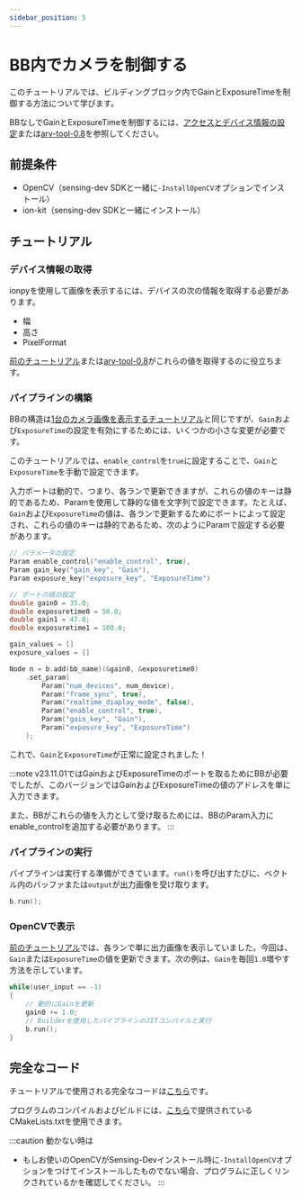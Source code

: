 ```yaml
---
sidebar_position: 5
---
```


# BB内でカメラを制御する

このチュートリアルでは、ビルディングブロック内でGainとExposureTimeを制御する方法について学びます。

BBなしでGainとExposureTimeを制御するには、[アクセスとデバイス情報の設定](./set-device-info)または[arv-tool-0.8](../../external/aravis/arv-tools)を参照してください。

## 前提条件

* OpenCV（sensing-dev SDKと一緒に`-InstallOpenCV`オプションでインストール）
* ion-kit（sensing-dev SDKと一緒にインストール）

## チュートリアル

### デバイス情報の取得

ionpyを使用して画像を表示するには、デバイスの次の情報を取得する必要があります。

* 幅
* 高さ
* PixelFormat

[前のチュートリアル](obtain-device-info.md)または[arv-tool-0.8](../../external/aravis/arv-tools.md)がこれらの値を取得するのに役立ちます。

### パイプラインの構築

BBの構造は[1台のカメラ画像を表示するチュートリアル](display-image)と同じですが、`Gain`および`ExposureTime`の設定を有効にするためには、いくつかの小さな変更が必要です。

このチュートリアルでは、`enable_control`を`true`に設定することで、`Gain`と`ExposureTime`を手動で設定できます。

入力ポートは動的で、つまり、各ランで更新できますが、これらの値のキーは静的であるため、Paramを使用して静的な値を文字列で設定できます。たとえば、`Gain`および`ExposureTime`の値は、各ランで更新するためにポートによって設定され、これらの値のキーは静的であるため、次のようにParamで設定する必要があります。

```c++
// パラメータの設定
Param enable_control("enable_control", true),
Param gain_key("gain_key", "Gain"),
Param exposure_key("exposure_key", "ExposureTime")

// ポートの値の設定
double gain0 = 35.0;
double exposuretime0 = 50.0;
double gain1 = 47.0;
double exposuretime1 = 100.0;

gain_values = []
exposure_values = []

Node n = b.add(bb_name)(&gain0, &exposuretime0)
    .set_param(
        Param("num_devices", num_device),
        Param("frame_sync", true),
        Param("realtime_diaplay_mode", false),
        Param("enable_control", true),
        Param("gain_key", "Gain"),
        Param("exposure_key", "ExposureTime")
    );
```

これで、`Gain`と`ExposureTime`が正常に設定されました！


:::note
v23.11.01ではGainおよびExposureTimeのポートを取るためにBBが必要でしたが、このバージョンではGainおよびExposureTimeの値のアドレスを単に入力できます。

また、BBがこれらの値を入力として受け取るためには、BBのParam入力にenable_controlを追加する必要があります。
:::

### パイプラインの実行

パイプラインは実行する準備ができています。`run()`を呼び出すたびに、ベクトル内のバッファまたは`output`が出力画像を受け取ります。

```c++
b.run();
```

### OpenCVで表示

[前のチュートリアル](display-image)では、各ランで単に出力画像を表示していました。今回は、`Gain`または`ExposureTime`の値を更新できます。次の例は、`Gain`を毎回`1.0`増やす方法を示しています。

```c++
while(user_input == -1)
{
    // 動的にGainを更新
    gain0 += 1.0;
    // Builderを使用したパイプラインのJITコンパイルと実行
    b.run(); 
}
```

## 完全なコード

チュートリアルで使用される完全なコードは[こちら](https://github.com/Sensing-Dev/tutorials/blob/main/cpp/src/tutorial2_control_camera.cpp)です。

プログラムのコンパイルおよびビルドには、[こちら](https://github.com/Sensing-Dev/tutorials/blob/main/cpp/CMAKELists.txt)で提供されているCMakeLists.txtを使用できます。

:::caution 動かない時は
* もしお使いのOpenCVがSensing-Devインストール時に`-InstallOpenCV`オプションをつけてインストールしたものでない場合、プログラムに正しくリンクされているかを確認してください。
:::